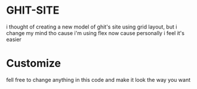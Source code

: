 # GHIT-SITE

i thought of creating a new model of ghit's site using grid layout, but i change my mind tho cause i'm using flex now cause personally i feel it's easier

 # Customize

 fell free to change anything in this code and make it look the way you want

